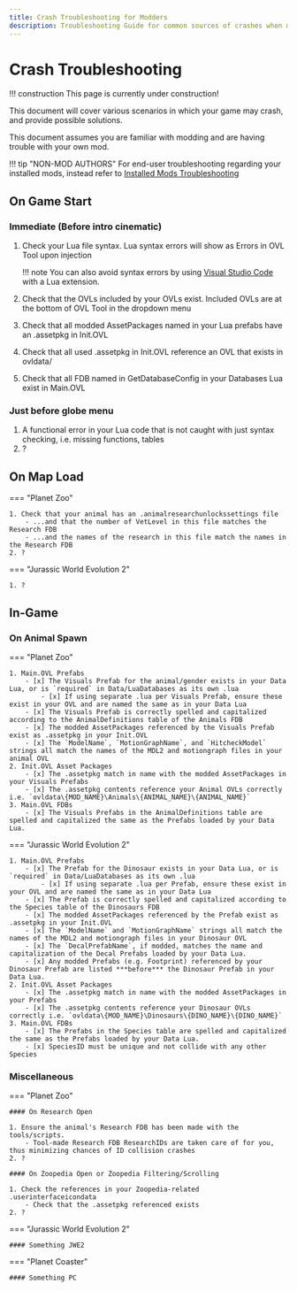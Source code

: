 ```yaml
---
title: Crash Troubleshooting for Modders
description: Troubleshooting Guide for common sources of crashes when making mods
---
```


# Crash Troubleshooting

!!! construction
    This page is currently under construction!

This document will cover various scenarios in which your game may crash, and provide possible solutions.

This document assumes you are familiar with modding and are having trouble with your own mod.

!!! tip "NON-MOD AUTHORS"
    For end-user troubleshooting regarding your installed mods, instead refer to [Installed Mods Troubleshooting](Installed-Mods-Troubleshooting.md)

## On Game Start

### Immediate (Before intro cinematic)

1. Check your Lua file syntax. Lua syntax errors will show as Errors in OVL Tool upon injection

    !!! note
        You can also avoid syntax errors by using [Visual Studio Code](https://code.visualstudio.com/) with a Lua extension.

2. Check that the OVLs included by your OVLs exist. Included OVLs are at the bottom of OVL Tool in the dropdown menu
3. Check that all modded AssetPackages named in your Lua prefabs have an .assetpkg in Init.OVL
4. Check that all used .assetpkg in Init.OVL reference an OVL that exists in ovldata/
5. Check that all FDB named in GetDatabaseConfig in your Databases Lua exist in Main.OVL

### Just before globe menu

1. A functional error in your Lua code that is not caught with just syntax checking, i.e. missing functions, tables
2. ?

## On Map Load

=== "Planet Zoo"

    1. Check that your animal has an .animalresearchunlockssettings file
        - ...and that the number of VetLevel in this file matches the Research FDB
        - ...and the names of the research in this file match the names in the Research FDB
    2. ?

=== "Jurassic World Evolution 2"

    1. ?

## In-Game

### On Animal Spawn

=== "Planet Zoo"

    1. Main.OVL Prefabs
        - [x] The Visuals Prefab for the animal/gender exists in your Data Lua, or is `required` in Data/LuaDatabases as its own .lua
            - [x] If using separate .lua per Visuals Prefab, ensure these exist in your OVL and are named the same as in your Data Lua
        - [x] The Visuals Prefab is correctly spelled and capitalized according to the AnimalDefinitions table of the Animals FDB
        - [x] The modded AssetPackages referenced by the Visuals Prefab exist as .assetpkg in your Init.OVL
        - [x] The `ModelName`, `MotionGraphName`, and `HitcheckModel` strings all match the names of the MDL2 and motiongraph files in your animal OVL
    2. Init.OVL Asset Packages
        - [x] The .assetpkg match in name with the modded AssetPackages in your Visuals Prefabs
        - [x] The .assetpkg contents reference your Animal OVLs correctly i.e. `ovldata\{MOD_NAME}\Animals\{ANIMAL_NAME}\{ANIMAL_NAME}`
    3. Main.OVL FDBs
        - [x] The Visuals Prefabs in the AnimalDefinitions table are spelled and capitalized the same as the Prefabs loaded by your Data Lua.

=== "Jurassic World Evolution 2"

    1. Main.OVL Prefabs
        - [x] The Prefab for the Dinosaur exists in your Data Lua, or is `required` in Data/LuaDatabases as its own .lua
            - [x] If using separate .lua per Prefab, ensure these exist in your OVL and are named the same as in your Data Lua
        - [x] The Prefab is correctly spelled and capitalized according to the Species table of the Dinosaurs FDB
        - [x] The modded AssetPackages referenced by the Prefab exist as .assetpkg in your Init.OVL
        - [x] The `ModelName` and `MotionGraphName` strings all match the names of the MDL2 and motiongraph files in your Dinosaur OVL
        - [x] The `DecalPrefabName`, if modded, matches the name and capitalization of the Decal Prefabs loaded by your Data Lua.
        - [x] Any modded Prefabs (e.g. Footprint) referenced by your Dinosaur Prefab are listed ***before*** the Dinosaur Prefab in your Data Lua.
    2. Init.OVL Asset Packages
        - [x] The .assetpkg match in name with the modded AssetPackages in your Prefabs
        - [x] The .assetpkg contents reference your Dinosaur OVLs correctly i.e. `ovldata\{MOD_NAME}\Dinosaurs\{DINO_NAME}\{DINO_NAME}`
    3. Main.OVL FDBs
        - [x] The Prefabs in the Species table are spelled and capitalized the same as the Prefabs loaded by your Data Lua.
        - [x] SpeciesID must be unique and not collide with any other Species

### Miscellaneous

=== "Planet Zoo"

    #### On Research Open

    1. Ensure the animal's Research FDB has been made with the tools/scripts. 
        - Tool-made Research FDB ResearchIDs are taken care of for you, thus minimizing chances of ID collision crashes
    2. ?

    #### On Zoopedia Open or Zoopedia Filtering/Scrolling

    1. Check the references in your Zoopedia-related .userinterfaceicondata 
        - Check that the .assetpkg referenced exists
    2. ?

=== "Jurassic World Evolution 2"

    #### Something JWE2

=== "Planet Coaster"

    #### Something PC